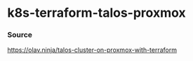 # k8s-terraform-talos-proxmox

### Source
https://olav.ninja/talos-cluster-on-proxmox-with-terraform